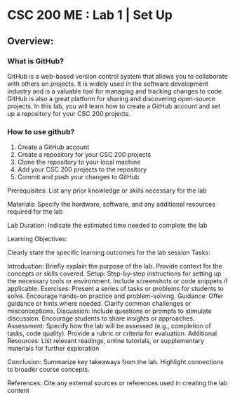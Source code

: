 # CSC 200 ME : Lab 1 | Set Up

## Overview: 

### What is GitHub?

GitHub is a web-based version control system that allows you to collaborate with others on projects. It is widely used in the software development industry and is a valuable tool for managing and tracking changes to code. GitHub is also a great platform for sharing and discovering open-source projects. In this lab, you will learn how to create a GitHub account and set up a repository for your CSC 200 projects. 

### How to use github?

1. Create a GitHub account
2. Create a repository for your CSC 200 projects
3. Clone the repository to your local machine
4. Add your CSC 200 projects to the repository
5. Commit and push your changes to GitHub



Prerequisites:
List any prior knowledge or skills necessary for the lab

Materials:
Specify the hardware, software, and any additional resources required for the lab

Lab Duration:
Indicate the estimated time needed to complete the lab

Learning Objectives:

Clearly state the specific learning outcomes for the lab session
Tasks:

Introduction:
Briefly explain the purpose of the lab.
Provide context for the concepts or skills covered.
Setup:
Step-by-step instructions for setting up the necessary tools or environment.
Include screenshots or code snippets if applicable.
Exercises:
Present a series of tasks or problems for students to solve.
Encourage hands-on practice and problem-solving.
Guidance:
Offer guidance or hints where needed.
Clarify common challenges or misconceptions.
Discussion:
Include questions or prompts to stimulate discussion.
Encourage students to share insights or approaches.
Assessment:
Specify how the lab will be assessed (e.g., completion of tasks, code quality).
Provide a rubric or criteria for evaluation.
Additional Resources:
List relevant readings, online tutorials, or supplementary materials for further exploration

Conclusion:
Summarize key takeaways from the lab.
Highlight connections to broader course concepts.

References:
Cite any external sources or references used in creating the lab content